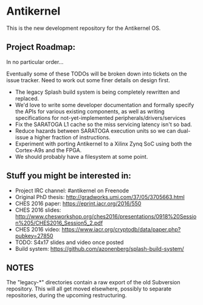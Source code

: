 # Antikernel

This is the new development repository for the Antikernel OS.

## Project Roadmap:

In no particular order...

Eventually some of these TODOs will be broken down into tickets on the issue tracker. Need to work out some finer 
details on design first.

* The legacy Splash build system is being completely rewritten and replaced.
* We'd love to write some developer documentation and formally specify the APIs for various existing components, as 
well as writing specifications for not-yet-implemented peripherals/drivers/services
* Fix the SARATOGA L1 cache so the miss servicing latency isn't so bad.
* Reduce hazards between SARATOGA execution units so we can dual-issue a higher fraction of instructions.
* Experiment with porting Antikernel to a Xilinx Zynq SoC using both the Cortex-A9s and the FPGA.
* We should probably have a filesystem at some point.

## Stuff you might be interested in:

* Project IRC channel: #antikernel on Freenode
* Original PhD thesis: http://gradworks.umi.com/37/05/3705663.html
* CHES 2016 paper: https://eprint.iacr.org/2016/550
* CHES 2016 slides: http://www.chesworkshop.org/ches2016/presentations/0918%20Session%205/CHES2016_Session5_2.pdf
* CHES 2016 video: https://www.iacr.org/cryptodb/data/paper.php?pubkey=27850
* TODO: S4x17 slides and video once posted
* Build system: https://github.com/azonenberg/splash-build-system/

## NOTES

The "legacy-*" directories contain a raw export of the old Subversion repository. This will all get moved elsewhere,
possibly to separate repositories, during the upcoming restructuring.
